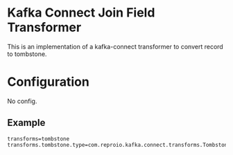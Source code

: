 # Kafka Connect Join Field Transformer

This is an implementation of a kafka-connect transformer to convert record to tombstone.

# Configuration

No config.


## Example

```properties
transforms=tombstone
transforms.tombstone.type=com.reproio.kafka.connect.transforms.Tombstonize
```

